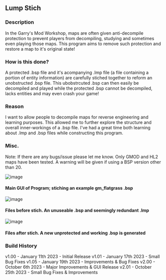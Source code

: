 ## Lump Stich
### Description

In the Garry's Mod Workshop, maps are often given anti-decompile protection to prevent players from decompiling, studying and sometimes even playing those maps. This program aims to remove such protection and restore a map to it's original state!

### How is this done?

A protected .bsp file and it's acompanying .lmp file (a file containing a portion of entity information) are carefully stiched together to reform an unobstructed .bsp file. This ubobstrcuted .bsp can then easily be decompiled and played while the protected .bsp cannot be decompiled, lacks entities and may even crash your game!

### Reason

I want to allow people to decompile maps for reverse engineering and learning purposes. This allowed me to further explore the structure and overall inner-workings of a .bsp file. I've had a great time both learning about .lmp and .bsp files while constructing this program.

### Misc.

Note: If there are any bugs/issue please let me know.
Only GMOD and HL2 maps have been tested. A warning will be given if using a BSP version other than 20.


![image](https://github.com/Rim032/lump_stich/assets/45215785/0bbeba9d-3337-45b8-abdf-81f4c4e0c07f)

#### Main GUI of Program; stiching an example gm_flatgrass .bsp
![image](https://github.com/Rim032/lump_stich/assets/45215785/a2196fb2-386c-49af-bd54-10cebf894afa)

#### Files before stich. An unuseable .bsp and seemingly redundant .lmp
![image](https://github.com/Rim032/lump_stich/assets/45215785/d07230b5-c635-4728-a554-e4d0da45d847)

#### Files after stich. A new unprotected and working .bsp is generated




### Build History
v1.00 - January 11th 2023 - Initial Release
v1.01 - January 17th 2023 - Small Bug Fixes
v1.05 - January 19th 2023 - Improvements & Bug Fixes
v2.00 - October 6th 2023 - Major Improvements & GUI Release
v2.01 - October 25th 2023 - Small Bug Fixes & Improvements
